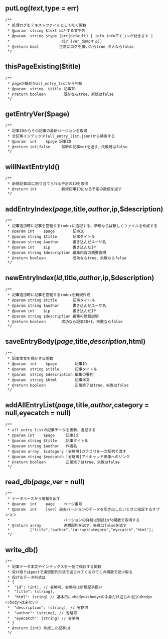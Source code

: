 
## putLog($text,$type = err)
```
/**
 * 処理ログをテキストファイルとして吐く関数
 * @param  string $text 出力する文字列
 * @param  string $type [err(default) | info infoアイコンが付きます |
 *                       dir (ver_dumpする）]
 * @return bool         正常にログを履いたらtrue ダメならfalse
 */
```


## thisPageExisting($title)
```
/**
 * pageが既存かall_entry_listから判断
 * @param  string  $title 記事ID
 * @return boolean        既存ならtrue、新規はfalse
 */
```


## getEntryVer($page)
```
/**
 * 記事IDからその記事の最新バージョンを取得
 * 全記事インデックス(all_entry_list.json)から検索する
 * @param  int    $page 記事ID
 * @return int|false     最新の記事verを返す、失敗時はfalse
 */
```

## willNextEntryId()
```
/**
 * 新規記事IDに割り当てられる予定のIDを取得
 * @return int           新規記事IDになる予定の数値を返す
 */
```

## addEntryIndex($page,$title,$author,$ip,$description)
```
/**
 * 記事追加時に記事を管理するindexに追記する、新規ならば新しくファイルを作成する
 * @param int    $page        記事ID
 * @param string $title       記事タイトル
 * @param string $author      書き込んだユーザ名
 * @param int    $ip          書き込んだIP
 * @param string $description 編集内容の概要説明
 * @return boolean            成功ならtrue、失敗ならfalse
 */
```

## newEntryIndex($id,$title,$author,$ip,$description)
```
/**
 * 記事追加時に記事を管理するindexを新規作成
 * @param string $title       記事タイトル
 * @param string $author      書き込んだユーザ名
 * @param int    $ip          書き込んだIP
 * @param string $description 編集の簡易説明
 * @return boolean       成功なら記事ID+1、失敗ならfalse
 */
```

## saveEntryBody($page,$title,$description,$html)
```
/**
 * 記事本文を保存する関数
 * @param  int    $page        記事ID
 * @param  string $title       記事タイトル
 * @param  string $description 編集の要約
 * @param  string $html        記事本文
 * @return boolean             正常終了はtrue、失敗はfalse
 */
```

## addAllEntryList($page,$title,$author,$category = null,eyecatch = null)
```
/**
 * all_entry_listの記事データを更新、追記する
 * @param int    $page     記事id
 * @param string $title    記事タイトル
 * @param string $author   作者名
 * @param array  $category [省略可]カテゴリを一次配列で渡す
 * @param string $eyecatch [省略可]アイキャッチ画像へのリンク
 * @return boolean         正常終了はtrue、失敗はfalse
 */
```
## read_db($page,$ver = null)
```
/**
 * データベースから情報を出す
 * @param  int    page    ページ番号
 * @param  int    [ver] 過去バージョンのデータを引き出したいときに指定するオプション
 *                        バージョンの詳細は別途info関数で取得する
 * @return array          連想配列を返す、失敗はfalseを返す
 *         ["title","author","(array)category","eyecatch","html"];
 */
```
## write_db()
```
/**
 * 記事データ本文やインデックスを一括で保存する関数
 * 受け取りはpostで連想配列形式で送られてくるのでこの関数で受け取る
 * 投げるデータ形式は
 * {
 *  "id": (int), // 省略可、省略時は新規記事扱い
 *  "title": (string),
 *  "html": (sring) // 基本的に<body></body>の中身だけ送られる(<body></body>は来ない)
 *  "description": (string), // 省略可
 *  "author": (string), // 省略可
 *  "eyecatch": (string) // 省略可
 * }
 * @return {int} 作成した記事id
 */
```
